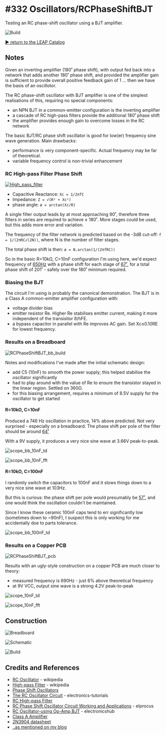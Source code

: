# #332 Oscillators/RCPhaseShiftBJT

Testing an RC phase-shift oscillator using a BJT amplifier.

![Build](./assets/RCPhaseShiftBJT_build.jpg?raw=true)

[:arrow_forward: return to the LEAP Catalog](https://leap.tardate.com)

## Notes

Given an inverting amplifier (180˚ phase shift),
with output fed back into a network that adds another 180˚ phase shift,
and provided the amplifier gain is sufficient to provide overall positive feedback gain of 1 ... then we have the basis of an oscillotor.

The RC phase-shift oscillator with BJT amplifier is one of the simplest realisations of this, requiring no special components:

* an NPN BJT in a common-emitter configuration is the inverting amplifier
* a cascade of RC high-pass filters provide the additional 180˚ phase shift
* the amplifier provides enough gain to overcome losses in the RC network

The basic BJT/RC phase shift oscillator is good for low(er) frequency sine wave generation. Main drawbacks:

* performance is very component-specific. Actual frequency may be far of theoretical.
* variable frequency control is non-trivial enhancement

### RC High-pass Filter Phase Shift

[![High_pass_filter](https://upload.wikimedia.org/wikipedia/commons/f/fe/High_pass_filter.svg)](https://en.wikipedia.org/wiki/File:High_pass_filter.svg)

* Capacitive Reactance: `Xc = 1/2πfC`
* Impedance: `Z = √(R² + Xc²)`
* phase angle: `ø = arctan(Xc/R)`

A single filter output leads by at most approaching 90˚, therefore three filters in series are required to achieve ≥ 180˚.
More stages could be used, but this adds more error and variation.

The frequency of the filter network is predicted based on the -3dB cut-off: `f = 1/(2πRC√(2N))`, where N is the number of filter stages.

The total phase shift is then: `ø = N.arctan(1/(2πfRC))`

So in the basic R=10kΩ, C=10nF configuration I'm using here, we'd expect
frequency of [650Hz](https://www.wolframalpha.com/input/?i=1%2F(2%CF%80+*+10k%CE%A9+*+10nF+*+sqrt(6)))
with a phase shift for each stage of [67˚](https://www.wolframalpha.com/input/?i=arctan(1%2F(2%CF%80+*+10nF+*+10k%CE%A9+*+650Hz)+)),
for a total phase shift of 201˚ - safely over the 180˚ minimum required.


### Biasing the BJT

The circuit I'm using is probably the canonical demonstration. The BJT is in a Class A common-emitter amplifier configuration with:

* voltage divider bias
* emitter resistor Re. Higher Re stabilises emitter current, making it more independent of the transisitor ß/hFE.
* a bypass capacitor in parallel with Re improves AC gain. Set Xc≤0.10RE for lowest frequency.


### Results on a Breadboard

![RCPhaseShiftBJT_bb_build](./assets/RCPhaseShiftBJT_bb_build.jpg?raw=true)

Notes and modifications I've made after the initial schematic design:

* add C5 (10nF) to smooth the power supply; this helped stabilise the oscillator significantly
* had to play around with the value of Re to ensure the transistor stayed in the linear region. Settled on 360Ω.
* for this biasing arrangement, requires a minimum of 8.5V supply for the oscillator to get started


#### R=10kΩ, C=10nF

Produced a 746 Hz oscillation in practice, 14% above predicted. Not very surprised - especially on a breadboard.
The phase shift per pole of the filter should be around [64˚](https://www.wolframalpha.com/input/?i=arctan(1%2F(2%CF%80+*+10nF+*+10k%CE%A9+*+743Hz)+))

With a 9V supply, it produces a very nice sine wave at 3.66V peak-to-peak.

![scope_bb_10nF_td](./assets/scope_bb_10nF_td.gif?raw=true)

![scope_bb_10nF_fft](./assets/scope_bb_10nF_fft.gif?raw=true)

#### R=10kΩ, C=100nF

I randomly switch the capacitors to 100nF and it slows things down to a very nice sine wave at 103Hz.

But this is curious: the phase shift per pole would presumably be [57˚](https://www.wolframalpha.com/input/?i=arctan(1%2F(2%CF%80+*+100nF+*+10k%CE%A9+*+103Hz)+)),
and one would think the oscillation couldn't be maintained.

Since I know these ceramic 100nF caps tend to err significantly low (sometimes down to ~90nF), I suspect this is only working for me accidentally doe to parts tolerance.

![scope_bb_100nF_td](./assets/scope_bb_100nF_td.gif?raw=true)


### Results on a Copper PCB

![RCPhaseShiftBJT_pcb](./assets/RCPhaseShiftBJT_pcb.jpg?raw=true)

Results with an ugly-style construction on a copper PCB are much closer to theory:

* measured frequency is 690Hz - just 6% above theoretical frequency
* at 9V VCC, output sine wave is a strong 4.2V peak-to-peak

![scope_10nF_td](./assets/scope_10nF_td.gif?raw=true)

![scope_10nF_fft](./assets/scope_10nF_fft.gif?raw=true)

## Construction

![Breadboard](./assets/RCPhaseShiftBJT_bb.jpg?raw=true)

![Schematic](./assets/RCPhaseShiftBJT_schematic.jpg?raw=true)

![Build](./assets/RCPhaseShiftBJT_build.jpg?raw=true)

## Credits and References
* [RC Oscillator](https://en.wikipedia.org/wiki/RC_oscillator) - wikipedia
* [High-pass Filter](https://en.wikipedia.org/wiki/High-pass_filter) - wikipedia
* [Phase Shift Oscillators](http://www.learnabout-electronics.org/Oscillators/osc31.php)
* [The RC Oscillator Circuit](http://www.electronics-tutorials.ws/oscillator/rc_oscillator.html) - electronics-tutorials
* [RC High-pass Filter](http://www.electronics-tutorials.ws/filter/filter_3.html)
* [RC Phase Shift Oscillator Circuit Working and Applications](https://www.elprocus.com/rc-phase-shift-oscillator-circuit-working-and-applications/) - elprocus
* [RC Oscillator-using Op-Amp,BJT](http://www.electronicshub.org/rc-oscillator/) - electronicshub
* [Class A Amplifier](http://www.electronics-tutorials.ws/amplifier/amp_5.html)
* [2N3904 datasheet](https://www.futurlec.com/Transistors/2N3904.shtml)
* [..as mentioned on my blog](https://blog.tardate.com/2017/08/leap332-rc-phase-shift-oscillator.html)
